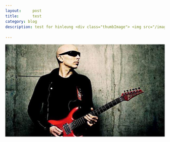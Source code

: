 ```yaml
---
layout:     post
title:      test
category: blog
description: test for hinleung <div class="thumbImage"> <img src="/images/testimg/Take Some Wine Back to New Orleans.jpg"> </div>

---
```


<img src="/images/guitarmaterial/joesatriani.jpg" alt="Joe Satriani">
